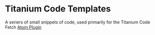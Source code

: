 # Titanium Code Templates

A seriers of small snippets of code, used primarily for the Titanium Code Fetch [Atom Plugin](http://github.com/jasonkneen/ti-code-fetch-atom)
